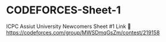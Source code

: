 # CODEFORCES-Sheet-1
ICPC Assiut University Newcomers Sheet #1
Link 🔗 https://codeforces.com/group/MWSDmqGsZm/contest/219158
